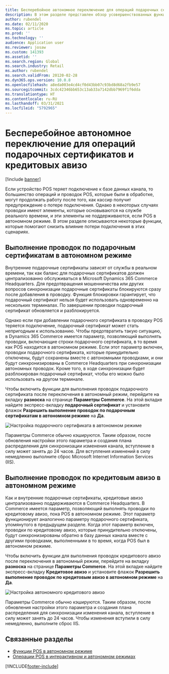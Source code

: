 ```yaml
---
title: Бесперебойное автономное переключение для операций подарочных сертификатов и кредитовых авизо
description: В этом разделе представлен обзор усовершенствованных функций бесперебойное автономное переключение для работы с отдельными типами платежей.
author: rubendel
ms.date: 02/11/2020
ms.topic: article
ms.prod: ''
ms.technology: ''
audience: Application user
ms.reviewer: josaw
ms.custom: 141393
ms.assetid: ''
ms.search.region: Global
ms.search.industry: Retail
ms.author: rubendel
ms.search.validFrom: 20120-02-28
ms.dyn365.ops.version: 10.0.8
ms.openlocfilehash: a8eda003e4cd4cf0d43bb07c93bd8d68a2fb9e57
ms.sourcegitcommit: 3cdc42346bb653c13ab33a7142dbb7969f1f6dda
ms.translationtype: HT
ms.contentlocale: ru-RU
ms.lasthandoff: 03/31/2021
ms.locfileid: "5792965"
---
```

# <a name="seamless-offline-switch-for-gift-card-and-credit-memo-operations"></a>Бесперебойное автономное переключение для операций подарочных сертификатов и кредитовых авизо

[!include [banner](../includes/banner.md)]

Если устройство POS теряет подключение к базе данных канала, то большинство операций и проводок POS, которые были в обработке, могут продолжать работу после того, как кассир получит предупреждение о потере подключения. Однако в некоторых случаях проводки имеют элементы, которые основываются на службе реального времени, и эти элементы не поддерживаются, если POS в автономном режиме. В этом разделе описываются некоторые функции, которые помогают снизить влияние потери подключения в этих сценариях.

## <a name="completing-gift-card-transactions-in-offline-mode"></a>Выполнение проводок по подарочным сертификатам в автономном режиме

Внутренние подарочные сертификаты зависят от службы в реальном времени, так как баланс для подарочных сертификатов должен централизованно обслуживаться в Microsoft Dynamics 365 Commerce Headquarters. Для предотвращения мошенничества или других вопросов синхронизации подарочные сертификаты блокируются сразу после добавления в проводку. Функция блокировки гарантирует, что подарочный сертификат нельзя будет использовать одновременно на нескольких терминалах. По завершении проводки подарочный сертификат обновляется и разблокируется.

Однако если при добавлении подарочного сертификата в проводку POS теряется подключение, подарочный сертификат может стать непригодным к использованию. Чтобы предотвратить такую ситуацию, в Dynamics 365 Commerce имеется параметр, позволяющий выполнять проводки, включающие строки подарочного сертификата, в то время как POS находится в автономном режиме. Если этот параметр включен, проводки подарочного сертификата, которые принудительно отключены, будут сохранены вместе с автономными проводками, и они будут синхронизированы в Commerce Headquarters при синхронизации автономных проводок. Кроме того, в ходе синхронизации будет разблокирован подарочный сертификат, чтобы его можно было использовать на другом терминале.

Чтобы включить функции для выполнения проводок подарочного сертификата после переключения в автономный режим, перейдите на вкладку **разноска** на странице **Параметры Commerce**. На этой вкладке найдите экспресс-вкладку **подарочный сертификат** и установите флажок **Разрешить выполнение проводок по подарочным сертификатам в автономном режиме** на **Да**.

![Настройка подарочного сертификата в автономном режиме](../media/gift.png)

Параметры Commerce обычно кэшируются. Таким образом, после обновления настройки этого параметра и создания плана распределения для синхронизации изменения канала, вступление в силу может занять до 24 часов. Для вступления изменений в силу немедленно выполните сброс Microsoft Internet Information Services (IIS).

## <a name="completing-credit-memo-transactions-in-offline-mode"></a>Выполнение проводок по кредитовым авизо в автономном режиме

Как и внутренние подарочные сертификаты, кредитовые авизо централизованно поддерживаются в Commerce Headquarters. В Commerce имеется параметр, позволяющий выполнять проводки по кредитовому авизо, пока POS в автономном режиме. Этот параметр функционирует аналогично параметру подарочного сертификата, упомянутого в предыдущем разделе. Когда этот параметр включен, проводки по кредитовому авизо, которые принудительно отключены, будут синхронизированы обратно в базу данных канала вместе с другими проводками, выполненными в то время, когда POS был в автономном режиме.

Чтобы включить функции для выполнения проводок кредитового авизо после переключения в автономный режим, перейдите на вкладку **разноска** на странице **Параметры Commerce**. На этой вкладке найдите экспресс-вкладку **Кредитовое авизо** и установите флажок **Разрешить выполнение проводок по кредитовым авизо в автономном режиме** на **Да**.

![Настройка автономного кредитового авизо](../media/creditmemo.png)

Параметры Commerce обычно кэшируются. Таким образом, после обновления настройки этого параметра и создания плана распределения для синхронизации изменения канала, вступление в силу может занять до 24 часов. Чтобы изменения вступили в силу немедленно, выполните сброс IIS.

## <a name="related-topics"></a>Связанные разделы

- [Функции POS в автономном режиме](https://docs.microsoft.com/dynamics365/retail/pos-offline-functionality)
- [Операции POS в интерактивном и автономном режимах](https://docs.microsoft.com/dynamics365/retail/pos-operations)


[!INCLUDE[footer-include](../../includes/footer-banner.md)]